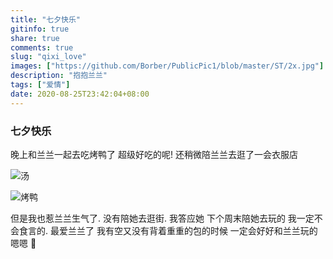 ```yaml
---
title: "七夕快乐"
gitinfo: true
share: true
comments: true
slug: "qixi_love"
images: ["https://github.com/Borber/PublicPic1/blob/master/ST/2x.jpg"] 
description: "抱抱兰兰"
tags: ["爱情"]
date: 2020-08-25T23:42:04+08:00
---
```


### 七夕快乐

晚上和兰兰一起去吃烤鸭了 超级好吃的呢! 还稍微陪兰兰去逛了一会衣服店

![汤](https://cdn.jsdelivr.net/gh/Borber/PublicPic1@master/Life/qixi/1.jpg "很好喝的汤")

![烤鸭](https://cdn.jsdelivr.net/gh/Borber/PublicPic1@master/Life/qixi/2.jpg "兰兰和我都爱吃的美味烤鸭")

但是我也惹兰兰生气了. 没有陪她去逛街. 我答应她 下个周末陪她去玩的 我一定不会食言的. 最爱兰兰了 我有空又没有背着重重的包的时候 一定会好好和兰兰玩的 嗯嗯  💖